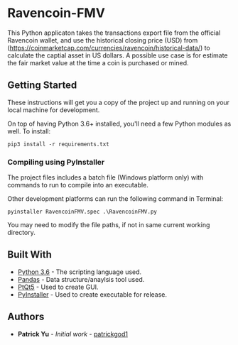 # Ravencoin-FMV

This Python applicaton takes the transactions export file from the official Ravencoin wallet, and use the historical closing price (USD) from (https://coinmarketcap.com/currencies/ravencoin/historical-data/) to calculate the captial asset in US dollars. A possible use case is for estimate the fair market value at the time a coin is purchased or mined.

## Getting Started

These instructions will get you a copy of the project up and running on your local machine for development.

On top of having Python 3.6+ installed, you'll need a few Python modules as well. To install:

```
pip3 install -r requirements.txt
```

### Compiling using PyInstaller

The project files includes a batch file (Windows platform only) with commands to run to compile into an executable. 

Other development platforms can run the following command in Terminal:

```
pyinstaller RavencoinFMV.spec .\RavencoinFMV.py
```
You may need to modify the file paths, if not in same current working directory.

<!---
## Running the tests

Explain how to run the automated tests for this system

### Break down into end to end tests

Explain what these tests test and why

```
Give an example
```

### And coding style tests

Explain what these tests test and why

```
Give an example
```

## Deployment

Add additional notes about how to deploy this on a live system
--->

## Built With

* [Python 3.6](https://docs.python.org/3/) - The scripting language used.
* [Pandas](https://pandas.pydata.org/) - Data structure/anaylsis tool used.
* [PtQt5](https://pypi.org/project/PyQt5/) - Used to create GUI.
* [PyInstaller](https://www.pyinstaller.org/) - Used to create executable for release.

<!---
## Contributing

Please read [CONTRIBUTING.md](https://gist.github.com/PurpleBooth/b24679402957c63ec426) for details on our code of conduct, and the process for submitting pull requests to us.

## Versioning

We use [SemVer](http://semver.org/) for versioning. For the versions available, see the [tags on this repository](https://github.com/your/project/tags).
--->

## Authors
* **Patrick Yu** - *Initial work* - [patrickgod1](https://github.com/patrickgod1)
<!---
* **Billie Thompson** - *Initial work* - [PurpleBooth](https://github.com/PurpleBooth)

See also the list of [contributors](https://github.com/your/project/contributors) who participated in this project.

## License

This project is licensed under the MIT License - see the [LICENSE.md](LICENSE.md) file for details


## Acknowledgments

* Hat tip to anyone whose code was used
* Inspiration
* etc
--->

